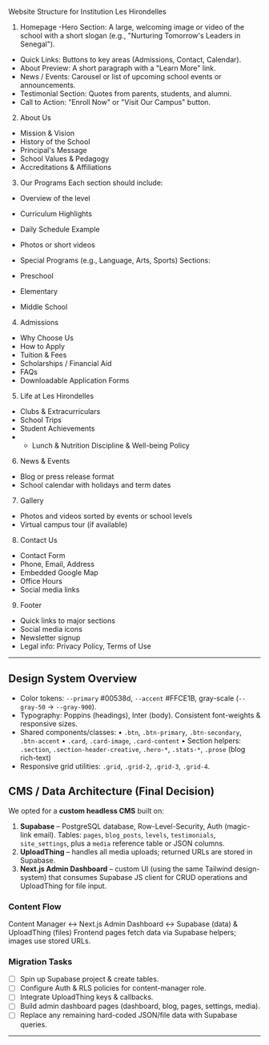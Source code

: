 Website Structure for Institution Les Hirondelles
1. Homepage
-Hero Section: A large, welcoming image or video of the school with a short slogan (e.g., "Nurturing Tomorrow's Leaders in Senegal").
- Quick Links: Buttons to key areas (Admissions, Contact, Calendar).
- About Preview: A short paragraph with a "Learn More" link.
- News / Events: Carousel or list of upcoming school events or announcements.
- Testimonial Section: Quotes from parents, students, and alumni.
- Call to Action: "Enroll Now" or "Visit Our Campus" button.
2. About Us
- Mission & Vision
- History of the School
- Principal's Message
- School Values & Pedagogy
- Accreditations & Affiliations
3. Our Programs
Each section should include:

- Overview of the level
- Curriculum Highlights
- Daily Schedule Example
- Photos or short videos
- Special Programs (e.g., Language, Arts, Sports)
Sections:

- Preschool
- Elementary
- Middle School
4. Admissions
- Why Choose Us
- How to Apply
- Tuition & Fees
- Scholarships / Financial Aid
- FAQs
- Downloadable Application Forms
5. Life at Les Hirondelles
- Clubs & Extracurriculars
- School Trips
- Student Achievements
- - Lunch & Nutrition
Discipline & Well-being Policy
6. News & Events
- Blog or press release format
- School calendar with holidays and term dates
7. Gallery
- Photos and videos sorted by events or school levels
- Virtual campus tour (if available)
8. Contact Us
- Contact Form
- Phone, Email, Address
- Embedded Google Map
- Office Hours
- Social media links
9. Footer
- Quick links to major sections
- Social media icons
- Newsletter signup
- Legal info: Privacy Policy, Terms of Use

---

## Design System Overview
- Color tokens: `--primary` #00538d, `--accent` #FFCE1B, gray-scale (`--gray-50` → `--gray-900`).
- Typography: Poppins (headings), Inter (body).  Consistent font-weights & responsive sizes.
- Shared components/classes:
  • `.btn`, `.btn-primary`, `.btn-secondary`, `.btn-accent`
  • `.card`, `.card-image`, `.card-content`
  • Section helpers: `.section`, `.section-header-creative`, `.hero-*`, `.stats-*`, `.prose` (blog rich-text)
- Responsive grid utilities: `.grid`, `.grid-2`, `.grid-3`, `.grid-4`.

## CMS / Data Architecture (Final Decision)
We opted for a **custom headless CMS** built on:
1. **Supabase** – PostgreSQL database, Row-Level-Security, Auth (magic-link email). Tables: `pages`, `blog_posts`, `levels`, `testimonials`, `site_settings`, plus a `media` reference table or JSON columns.
2. **UploadThing** – handles all media uploads; returned URLs are stored in Supabase.
3. **Next.js Admin Dashboard** – custom UI (using the same Tailwind design-system) that consumes Supabase JS client for CRUD operations and UploadThing for file input.

### Content Flow
Content Manager ↔ Next.js Admin Dashboard ↔ Supabase (data) & UploadThing (files)
Frontend pages fetch data via Supabase helpers; images use stored URLs.

### Migration Tasks
- [ ] Spin up Supabase project & create tables.
- [ ] Configure Auth & RLS policies for content-manager role.
- [ ] Integrate UploadThing keys & callbacks.
- [ ] Build admin dashboard pages (dashboard, blog, pages, settings, media).
- [ ] Replace any remaining hard-coded JSON/file data with Supabase queries.

---